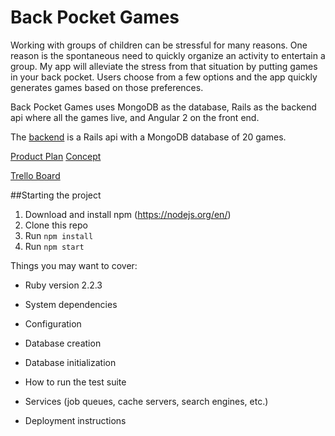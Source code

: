# Back Pocket Games

Working with groups of children can be stressful for many reasons. One reason is the spontaneous need to quickly organize an activity to entertain a group. My app will alleviate the stress from that situation by putting games in your back pocket. Users choose from a few options and the app quickly generates games based on those preferences.

Back Pocket Games uses MongoDB as the database, Rails as the backend api where all the games live, and Angular 2 on the front end.

The [backend](https://github.com/rmtolmach/frontpocket) is a Rails api with a MongoDB database of 20 games.

[Product Plan](https://gist.github.com/rmtolmach/fd41a25e9926ea6f925e)
[Concept](https://gist.github.com/rmtolmach/0d6fbd14be3d49e81e15)

[Trello Board](https://trello.com/b/2h45Luv0/backpocket-games)

##Starting the project
1. Download and install npm (https://nodejs.org/en/)
2. Clone this repo
3. Run `npm install`
4. Run `npm start`

Things you may want to cover:

* Ruby version 2.2.3

* System dependencies

* Configuration

* Database creation

* Database initialization

* How to run the test suite

* Services (job queues, cache servers, search engines, etc.)

* Deployment instructions
